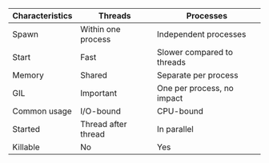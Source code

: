 Characteristics|Threads|Processes
---|---|---
Spawn|Within one process|Independent processes
Start|Fast|Slower compared to threads
Memory|Shared|Separate per process
GIL|Important|One per process, no impact
Common usage|I/O-bound|CPU-bound
Started|Thread after thread|In parallel
Killable|No|Yes